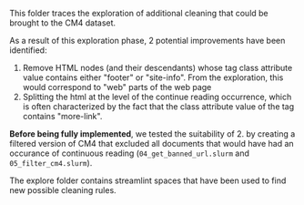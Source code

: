 This folder traces the exploration of additional cleaning that could be brought to the CM4 dataset.

As a result of this exploration phase, 2 potential improvements have been identified:
1. Remove HTML nodes (and their descendants) whose tag class attribute value contains either "footer" or "site-info". From the exploration, this would correspond to "web" parts of the web page
2. Splitting the html at the level of the continue reading occurrence, which is often characterized by the fact that the class attribute value of the tag contains "more-link".

**Before being fully implemented**, we tested the suitability of 2. by creating a filtered version of CM4 that excluded all documents that would have had an occurance of continuous reading (`04_get_banned_url.slurm` and `05_filter_cm4.slurm`).

The explore folder contains streamlint spaces that have been used to find new possible cleaning rules.
